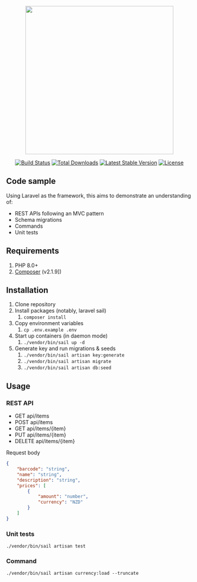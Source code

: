 <p align="center"><a href="https://laravel.com" target="_blank"><img src="https://raw.githubusercontent.com/laravel/art/master/logo-lockup/5%20SVG/2%20CMYK/1%20Full%20Color/laravel-logolockup-cmyk-red.svg" width="400"></a></p>

<p align="center">
<a href="https://travis-ci.org/laravel/framework"><img src="https://travis-ci.org/laravel/framework.svg" alt="Build Status"></a>
<a href="https://packagist.org/packages/laravel/framework"><img src="https://img.shields.io/packagist/dt/laravel/framework" alt="Total Downloads"></a>
<a href="https://packagist.org/packages/laravel/framework"><img src="https://img.shields.io/packagist/v/laravel/framework" alt="Latest Stable Version"></a>
<a href="https://packagist.org/packages/laravel/framework"><img src="https://img.shields.io/packagist/l/laravel/framework" alt="License"></a>
</p>

## Code sample

Using Laravel as the framework, this aims to demonstrate an understanding of:

- REST APIs following an MVC pattern
- Schema migrations
- Commands
- Unit tests

## Requirements

1. PHP 8.0+
2. [Composer](https://getcomposer.org/download/) (v2.1.9])

## Installation

1. Clone repository
2. Install packages (notably, laravel sail)
    1. `composer install`
3. Copy environment variables
    1. `cp .env.example .env`
4. Start up containers (in daemon mode)
    1. `./vendor/bin/sail up -d`
5. Generate key and run migrations & seeds
    1. `./vendor/bin/sail artisan key:generate`
    2. `./vendor/bin/sail artisan migrate`
    3. `./vendor/bin/sail artisan db:seed`

## Usage

### REST API

- GET api/items
- POST api/items
- GET api/items/{item}
- PUT api/items/{item}
- DELETE api/items/{item}

Request body

```json
{
    "barcode": "string",
    "name": "string",
    "description": "string",
    "prices": [
        {
            "amount": "number",
            "currency": "NZD"
        }
    ]
}
```

### Unit tests

`./vendor/bin/sail artisan test`

### Command

`./vendor/bin/sail artisan currency:load --truncate`
